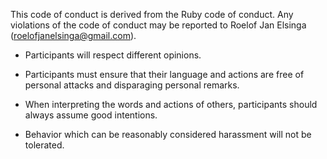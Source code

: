 This code of conduct is derived from the Ruby code of conduct. Any violations of the code of conduct may be reported to Roelof Jan Elsinga (roelofjanelsinga@gmail.com).

- Participants will respect different opinions.

- Participants must ensure that their language and actions are free of personal attacks and disparaging personal remarks.

- When interpreting the words and actions of others, participants should always assume good intentions.

- Behavior which can be reasonably considered harassment will not be tolerated.